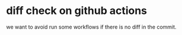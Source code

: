 # diff check on github actions

we want to avoid run some workflows if there is no diff in the commit.
